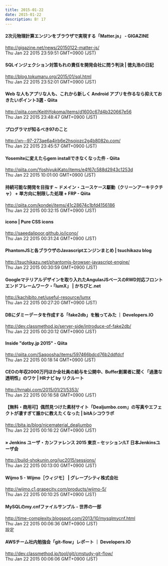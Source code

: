 ```yaml
---
title: 2015-01-22
date: 2015-01-22
description: B! 17
---
```


#### 2次元物理計算エンジンをブラウザで実現する「Matter.js」 - GIGAZINE
http://gigazine.net/news/20150122-matter-js/<br>
Thu Jan 22 2015 23:59:51 GMT+0900 (JST)<br>


#### SQLインジェクション対策もれの責任を開発会社に問う判決 | 徳丸浩の日記
http://blog.tokumaru.org/2015/01/sql.html<br>
Thu Jan 22 2015 23:52:01 GMT+0900 (JST)<br>


#### Web な人もアプリな人も、これから新しく Android アプリを作るなら抑えておきたいポイント3選 - Qiita
http://qiita.com/KeithYokoma/items/d1600c67d4b320667e56<br>
Thu Jan 22 2015 23:48:47 GMT+0900 (JST)<br>


#### プログラマが知るべき97のこと
http://xn--97-273ae6a4irb6e2hsoiozc2g4b8082p.com/<br>
Thu Jan 22 2015 23:45:57 GMT+0900 (JST)<br>


#### Yosemiteに変えたらgem installできなくなった件 - Qiita
http://qiita.com/YoshiyukiKato/items/e4f67c588d2943c1253d<br>
Thu Jan 22 2015 10:01:00 GMT+0900 (JST)<br>


#### 持続可能な開発を目指す ~ ドメイン・ユースケース駆動（クリーンアーキテクチャ） + 単方向に制限した処理 + FRP - Qiita
http://qiita.com/kondei/items/41c28674c1bfd4156186<br>
Thu Jan 22 2015 00:32:15 GMT+0900 (JST)<br>


#### icono | Pure CSS icons
http://saeedalipoor.github.io/icono/<br>
Thu Jan 22 2015 00:31:24 GMT+0900 (JST)<br>


#### PhantomJSと各ブラウザのJavascriptエンジンまとめ | tsuchikazu blog
http://tsuchikazu.net/phantomjs-browser-javascript-engine/<br>
Thu Jan 22 2015 00:30:59 GMT+0900 (JST)<br>


#### Googleマテリアルデザインを取り入れたAngularJSベースのRWD対応フロントエンドフレームワーク・「lumX」 | かちびと.net
http://kachibito.net/useful-resource/lumx<br>
Thu Jan 22 2015 00:27:20 GMT+0900 (JST)<br>


#### DBにダミーデータを作成する「fake2db」を触ってみた ｜ Developers.IO
http://dev.classmethod.jp/server-side/introduce-of-fake2db/<br>
Thu Jan 22 2015 00:20:12 GMT+0900 (JST)<br>


#### Inside "dotby.jp 2015" - Qiita
http://qiita.com/Saqoosha/items/597466bdcd76b2ddfdcf<br>
Thu Jan 22 2015 00:18:14 GMT+0900 (JST)<br>


#### CEOの年収2000万円ほか全社員の給与を公開中、Buffer創業者に聞く「過激な透明性」のワケ | HRナビ by リクルート
http://hrnabi.com/2015/01/21/5353/<br>
Thu Jan 22 2015 00:16:58 GMT+0900 (JST)<br>


#### 【無料・商用可】偶然見つけた素材サイト「Dealjumbo.com」の写真やエフェクトが凄すぎて誰かに教えたくなった | bitAシコウラボ
http://bita.jp/blog/nicematerial_dealjumbo<br>
Thu Jan 22 2015 00:16:22 GMT+0900 (JST)<br>


####  » Jenkins ユーザ・カンファレンス 2015 東京 – セッション/LT 日本Jenkinsユーザ会
http://build-shokunin.org/juc2015/sessions/<br>
Thu Jan 22 2015 00:13:00 GMT+0900 (JST)<br>


#### Wijmo 5 - Wijmo［ウィジモ］ | グレープシティ株式会社
http://wijmo.c1.grapecity.com/products/wijmo-5/<br>
Thu Jan 22 2015 00:10:25 GMT+0900 (JST)<br>


#### MySQLのmy.cnfファイルサンプル - 世界の一部
http://time-complexity.blogspot.com/2013/10/mysqlmycnf.html<br>
Thu Jan 22 2015 00:06:36 GMT+0900 (JST)<br>
設定


#### AWSチーム社内勉強会「git-flow」レポート ｜ Developers.IO
http://dev.classmethod.jp/tool/git/cmstudy-git-flow/<br>
Thu Jan 22 2015 00:06:06 GMT+0900 (JST)<br>


